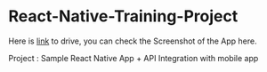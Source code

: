 # React-Native-Training-Project

Here is [link](https://drive.google.com/drive/folders/1cEqNm8GAXkl3XO4vnCx9s8QXCu3gHygX?usp=sharing) to drive, you can check the Screenshot of the App here.

Project : Sample React Native App + API Integration with mobile app
